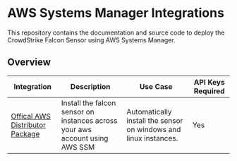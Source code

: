 # AWS Systems Manager Integrations

This repository contains the documentation and source code to deploy the CrowdStrike Falcon Sensor using AWS Systems Manager.

## Overview

| Integration | Description | Use Case | API Keys Required |
| --- | --- | --- | --- |
| [Offical AWS Distributor Package](./deployment-guides/published-distributor-package.md) | Install the falcon sensor on instances across your aws account using AWS SSM | Automatically install the sensor on windows and linux instances. | Yes |